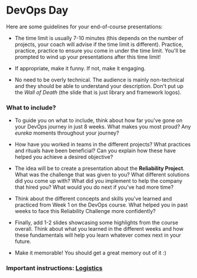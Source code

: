 # DevOps Day

Here are some guidelines for your end-of-course presentations:

* The time limit is usually 7-10 minutes (this depends on the number of projects, your coach will advise if the time limit is different). Practice, practice, practice to ensure you come in under the time limit. You'll be prompted to wind up your presentations after this time limit!

* If appropriate, make it funny. If not, make it engaging.

* No need to be overly technical. The audience is mainly non-technical and they should be able to understand your description. Don't put up the _Wall of Death_ (the slide that is just library and framework logos).

### What to include?

* To guide you on what to include, think about how far you've gone on your DevOps journey in just 8 weeks. What makes you most proud? Any *eureka* moments throughout your journey?

* How have you worked in teams in the different projects? What practices and rituals have been beneficial? Can you explain how these have helped you achieve a desired objective?

* The idea will be to create a presentation about the **Reliability Project**. What was the challenge that was given to you? What different solutions did you come up with? What did you implement to help the company that hired you? What would you do next if you've had more time?

* Think about the different concepts and skills you've learned and practiced from Week 1 on the DevOps course. What helped you in past weeks to face this Reliability Challenge more confidently?

* Finally, add 1-2 slides showcasing some highlights from the course overall. Think about what you learned in the different weeks and how these fundamentals will help you learn whatever comex next in your future.

* Make it memorable! You should get a great memory out of it :)

### Important instructions: [Logistics](https://docs.google.com/document/d/1M4g91F9FhLsB5b8zpDzF8EF1jbJ7eqj5iCRCvdlVLSA/edit)
